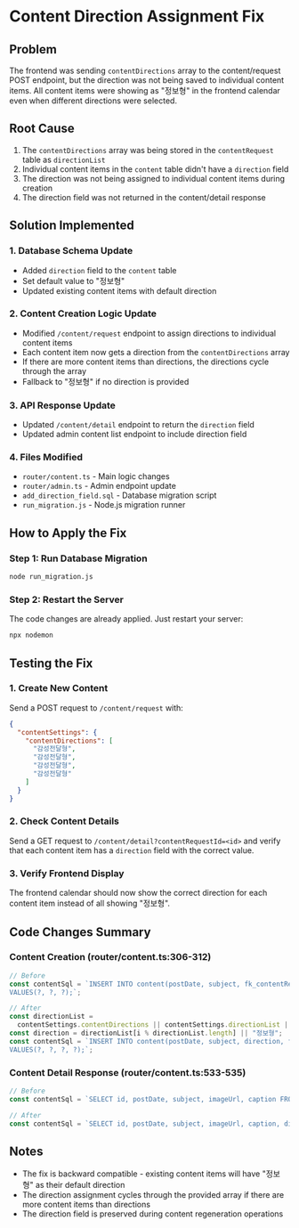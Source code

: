 # Content Direction Assignment Fix

## Problem

The frontend was sending `contentDirections` array to the content/request POST endpoint, but the direction was not being saved to individual content items. All content items were showing as "정보형" in the frontend calendar even when different directions were selected.

## Root Cause

1. The `contentDirections` array was being stored in the `contentRequest` table as `directionList`
2. Individual content items in the `content` table didn't have a `direction` field
3. The direction was not being assigned to individual content items during creation
4. The direction field was not returned in the content/detail response

## Solution Implemented

### 1. Database Schema Update

- Added `direction` field to the `content` table
- Set default value to "정보형"
- Updated existing content items with default direction

### 2. Content Creation Logic Update

- Modified `/content/request` endpoint to assign directions to individual content items
- Each content item now gets a direction from the `contentDirections` array
- If there are more content items than directions, the directions cycle through the array
- Fallback to "정보형" if no direction is provided

### 3. API Response Update

- Updated `/content/detail` endpoint to return the `direction` field
- Updated admin content list endpoint to include direction field

### 4. Files Modified

- `router/content.ts` - Main logic changes
- `router/admin.ts` - Admin endpoint update
- `add_direction_field.sql` - Database migration script
- `run_migration.js` - Node.js migration runner

## How to Apply the Fix

### Step 1: Run Database Migration

```bash
node run_migration.js
```

### Step 2: Restart the Server

The code changes are already applied. Just restart your server:

```bash
npx nodemon
```

## Testing the Fix

### 1. Create New Content

Send a POST request to `/content/request` with:

```json
{
  "contentSettings": {
    "contentDirections": [
      "감성전달형",
      "감성전달형",
      "감성전달형",
      "감성전달형"
    ]
  }
}
```

### 2. Check Content Details

Send a GET request to `/content/detail?contentRequestId=<id>` and verify that each content item has a `direction` field with the correct value.

### 3. Verify Frontend Display

The frontend calendar should now show the correct direction for each content item instead of all showing "정보형".

## Code Changes Summary

### Content Creation (router/content.ts:306-312)

```typescript
// Before
const contentSql = `INSERT INTO content(postDate, subject, fk_contentRequestId)
VALUES(?, ?, ?);`;

// After
const directionList =
  contentSettings.contentDirections || contentSettings.directionList || [];
const direction = directionList[i % directionList.length] || "정보형";
const contentSql = `INSERT INTO content(postDate, subject, direction, fk_contentRequestId)
VALUES(?, ?, ?, ?);`;
```

### Content Detail Response (router/content.ts:533-535)

```typescript
// Before
const contentSql = `SELECT id, postDate, subject, imageUrl, caption FROM content`;

// After
const contentSql = `SELECT id, postDate, subject, imageUrl, caption, direction FROM content`;
```

## Notes

- The fix is backward compatible - existing content items will have "정보형" as their default direction
- The direction assignment cycles through the provided array if there are more content items than directions
- The direction field is preserved during content regeneration operations
